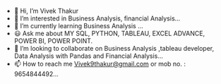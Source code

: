 - 👋 Hi, I’m Vivek Thakur
- 👀 I’m interested in Business Analysis, financial Analysis...
- 🌱 I’m currently learning Business Analysis  ...
- 😃 Ask me about MY SQL, PYTHON, TABLEAU, EXCEL ADVANCE, POWER BI, POWER POINT.
- 💞️ I’m looking to collaborate on Business Analysis ,tableau developer, Data Analysis with Pandas and Financial Analysis...
- 📫 How to reach me Vivek9thakur@gmail.com  or mob no. : 9654844492...

<!---
iamVivekthakur/iamVivekthakur is a ✨ special ✨ repository because its `README.md` (this file) appears on your GitHub profile.
You can click the Preview link to take a look at your changes.
--->
